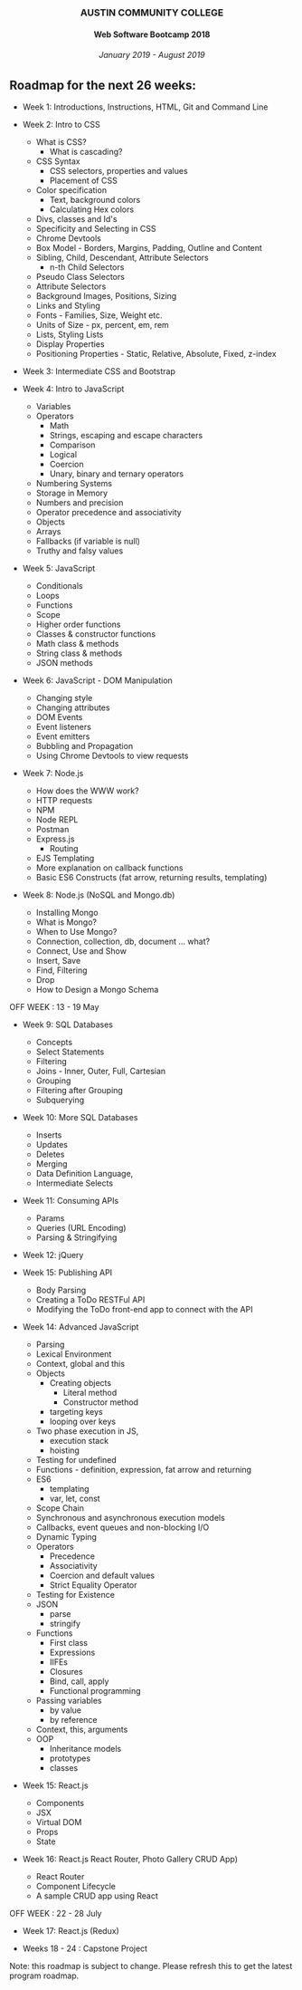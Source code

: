 <center>
 
### AUSTIN COMMUNITY COLLEGE 
#### Web Software Bootcamp 2018
###### January 2019 - August 2019

</center>

## Roadmap for the next 26 weeks:

* Week 1: Introductions, Instructions, HTML, Git and Command Line
* Week 2: Intro to CSS
  * What is CSS?
    * What is cascading?
  * CSS Syntax
    * CSS selectors, properties and values
    * Placement of CSS
  * Color specification
    * Text, background colors
    * Calculating Hex colors
  * Divs, classes and Id's
  * Specificity and Selecting in CSS
  * Chrome Devtools
  * Box Model - Borders, Margins, Padding, Outline and Content
  * Sibling, Child, Descendant, Attribute Selectors
    * n-th Child Selectors
  * Pseudo Class Selectors
  * Attribute Selectors
  * Background Images, Positions, Sizing
  * Links and Styling
  * Fonts - Families, Size, Weight etc.
  * Units of Size - px, percent, em, rem
  * Lists, Styling Lists
  * Display Properties
  * Positioning Properties - Static, Relative, Absolute, Fixed, z-index
  
* Week 3: Intermediate CSS and Bootstrap
* Week 4: Intro to JavaScript

  * Variables
  * Operators
    * Math
    * Strings, escaping and escape characters
    * Comparison
    * Logical
    * Coercion
    * Unary, binary and ternary operators
  * Numbering Systems
  * Storage in Memory
  * Numbers and precision
  * Operator precedence and associativity
  * Objects
  * Arrays
  * Fallbacks (if variable is null)
  * Truthy and falsy values
     
* Week 5: JavaScript

  * Conditionals
  * Loops
  * Functions
  * Scope
  * Higher order functions
  * Classes & constructor functions
  * Math class & methods
  * String class & methods
  * JSON methods
      
* Week 6: JavaScript - DOM Manipulation

  * Changing style
  * Changing attributes
  * DOM Events
  * Event listeners
  * Event emitters
  * Bubbling and Propagation
  * Using Chrome Devtools to view requests    
          
* Week 7: Node.js 

  * How does the WWW work?
  * HTTP requests 
  * NPM
  * Node REPL
  * Postman
  * Express.js 
    * Routing
  * EJS Templating
  * More explanation on callback functions
  * Basic ES6 Constructs (fat arrow, returning results, templating)
          
* Week 8: Node.js (NoSQL and Mongo.db)

  * Installing Mongo
  * What is Mongo?  
  * When to Use Mongo?
  * Connection, collection, db, document ... what?
  * Connect, Use and Show
  * Insert, Save
  * Find, Filtering
  * Drop
  * How to Design a Mongo Schema

OFF WEEK : 13 - 19 May

* Week  9: SQL Databases 

  * Concepts
  * Select Statements
  * Filtering
  * Joins - Inner, Outer, Full, Cartesian
  * Grouping
  * Filtering after Grouping
  * Subquerying

* Week 10: More SQL Databases

  * Inserts
  * Updates
  * Deletes
  * Merging
  * Data Definition Language, 
  * Intermediate Selects

* Week 11: Consuming APIs

  * Params
  * Queries (URL Encoding)
  * Parsing & Stringifying
     
* Week 12: jQuery

* Week 15: Publishing API

  * Body Parsing
  * Creating a ToDo RESTFul API
  * Modifying the ToDo front-end app to connect with the API 

* Week 14: Advanced JavaScript
  * Parsing
  * Lexical Environment
  * Context, global and this
  * Objects
    * Creating objects
      * Literal method
      * Constructor method
    * targeting keys
    * looping over keys
  * Two phase execution in JS, 
    * execution stack
    * hoisting 
  * Testing for undefined
  * Functions - definition, expression, fat arrow and returning
  * ES6 
    * templating
    * var, let, const
  * Scope Chain
  * Synchronous and asynchronous execution models
  * Callbacks, event queues and non-blocking I/O
  * Dynamic Typing
  * Operators
    * Precedence
    * Associativity
    * Coercion and default values
    * Strict Equality Operator
  * Testing for Existence 
  * JSON
    * parse
    * stringify
  * Functions
    * First class
    * Expressions
    * IIFEs
    * Closures
    * Bind, call, apply
    * Functional programming
  * Passing variables
    * by value
    * by reference
  * Context, this, arguments
  * OOP
    * Inheritance models
    * prototypes
    * classes
     
* Week 15: React.js

  * Components
  * JSX 
  * Virtual DOM 
  * Props
  * State

* Week 16: React.js  React Router, Photo Gallery CRUD App)

  * React Router
  * Component Lifecycle
  * A sample CRUD app using React

OFF WEEK : 22 - 28 July

* Week 17: React.js (Redux)

* Weeks 18 - 24 : Capstone Project

Note: this roadmap is subject to change.  Please refresh this to get the latest
program roadmap.


